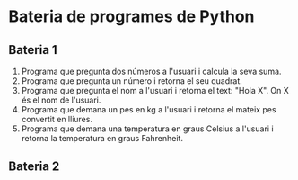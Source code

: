 # Bateria de programes de Python

## Bateria 1

1. Programa que pregunta dos números a l'usuari i calcula la seva suma.
2. Programa que pregunta un número i retorna el seu quadrat.
3. Programa que pregunta el nom a l'usuari i retorna el text: "Hola X". On X és el nom de l'usuari.
4. Programa que demana un pes en kg a l'usuari i retorna el mateix pes convertit en lliures.
5. Programa que demana una temperatura en graus Celsius a l'usuari i retorna la temperatura en graus Fahrenheit.

## Bateria 2
